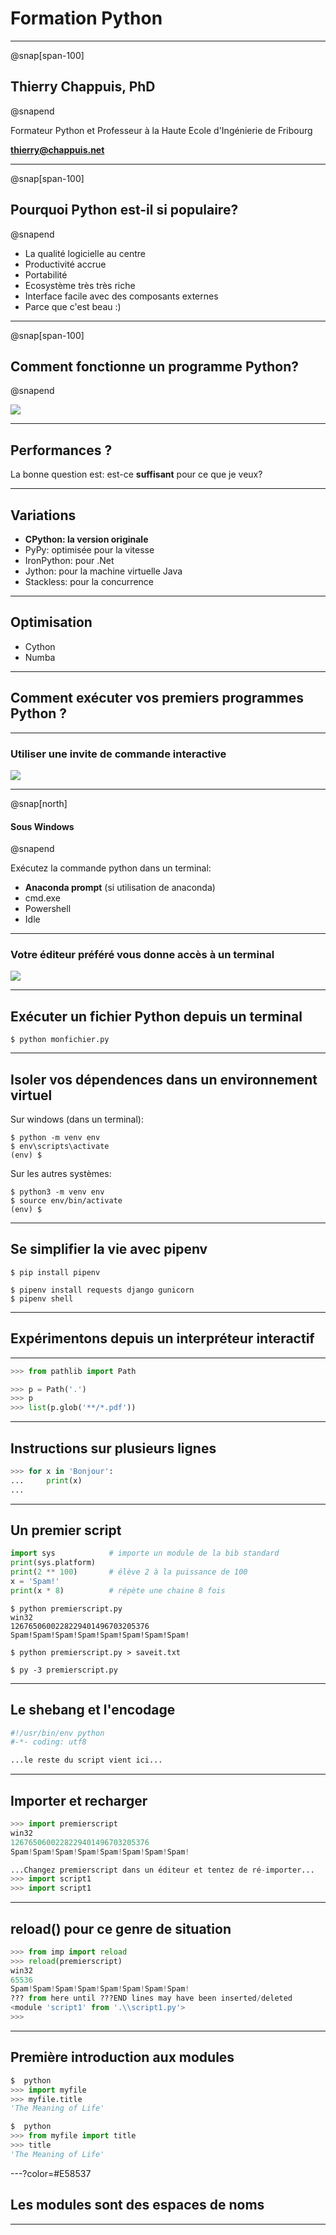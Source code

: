 # Formation Python

---
@snap[span-100]
## Thierry Chappuis, PhD
@snapend

Formateur Python et Professeur à la Haute Ecole d'Ingénierie de Fribourg

**thierry@chappuis.net**

---

@snap[span-100]
## Pourquoi Python est-il si populaire?
@snapend

- La qualité logicielle au centre
- Productivité accrue
- Portabilité
- Ecosystème très très riche
- Interface facile avec des composants externes
- Parce que c'est beau :)


---
@snap[span-100]
## Comment fonctionne un programme Python?
@snapend

![](https://gyazo.com/fad46ca33fe80b68f9e67a4231b8ba64.png)

---

## Performances ?

La bonne question est: est-ce **suffisant** pour ce que je veux?

---

## Variations

- **CPython: la version originale**
- PyPy: optimisée pour la vitesse
- IronPython: pour .Net
- Jython: pour la machine virtuelle Java
- Stackless: pour la concurrence

---

## Optimisation

- Cython
- Numba

---

## Comment exécuter vos premiers programmes Python ?

---

### Utiliser une invite de commande interactive

![](https://gyazo.com/7b11a332b107f67bdce747a0a29919f9.png)

---

@snap[north]
#### Sous Windows
@snapend

Exécutez la commande python dans un terminal:

- **Anaconda prompt** (si utilisation de anaconda)
- cmd.exe
- Powershell
- Idle

---
### Votre éditeur préféré vous donne accès à un terminal

![](https://i.gyazo.com/5c83d549925d98dac739b6bd5b5062a2.png)

--- 
## Exécuter un fichier Python depuis un terminal

```console
$ python monfichier.py
```

---

## Isoler vos dépendences dans un environnement virtuel

Sur windows (dans un terminal):

```console
$ python -m venv env
$ env\scripts\activate
(env) $
```
Sur les autres systèmes:

```console
$ python3 -m venv env
$ source env/bin/activate
(env) $
```

---

## Se simplifier la vie avec pipenv

```console
$ pip install pipenv
```

```console
$ pipenv install requests django gunicorn
$ pipenv shell
```

---

## Expérimentons depuis un interpréteur interactif

---

```python
>>> from pathlib import Path
```

```python
>>> p = Path('.')
>>> p
>>> list(p.glob('**/*.pdf'))
```

---
## Instructions sur plusieurs lignes

```python
>>> for x in 'Bonjour':
...     print(x) 
...
```
---

## Un premier script

```python
import sys            # importe un module de la bib standard
print(sys.platform)
print(2 ** 100)       # élève 2 à la puissance de 100
x = 'Spam!'
print(x * 8)          # répète une chaine 8 fois
```

```console
$ python premierscript.py
win32
1267650600228229401496703205376
Spam!Spam!Spam!Spam!Spam!Spam!Spam!Spam!
```

```console
$ python premierscript.py > saveit.txt
```

```console
$ py -3 premierscript.py
```

---

## Le shebang et l'encodage

```python
#!/usr/bin/env python
#-*- coding: utf8

...le reste du script vient ici...
```
---

## Importer et recharger

```python
>>> import premierscript
win32
1267650600228229401496703205376
Spam!Spam!Spam!Spam!Spam!Spam!Spam!Spam!
```

```python
...Changez premierscript dans un éditeur et tentez de ré-importer...
>>> import script1
>>> import script1
```

---

## reload() pour ce genre de situation

```python
>>> from imp import reload
>>> reload(premierscript)
win32
65536
Spam!Spam!Spam!Spam!Spam!Spam!Spam!Spam!
??? from here until ???END lines may have been inserted/deleted
<module 'script1' from '.\\script1.py'>
>>>
```
---

## Première introduction aux modules

```python
$  python
>>> import myfile
>>> myfile.title 
'The Meaning of Life'
```

```python
$  python
>>> from myfile import title
>>> title 
'The Meaning of Life'
```

---?color=#E58537

## Les modules sont des espaces de noms

---



